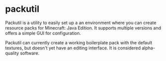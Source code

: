 # packutil
Packutil is a utility to easily set up a an environment where you can create resource packs for Minecraft: Java Edition.
It supports multiple versions and offers a simple GUI for configuration.

Packutil can currently create a working boilerplate pack with the default textures, but doesn't yet have an editing interface. It is considered alpha-quality software.
